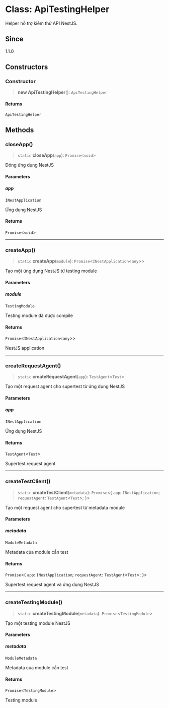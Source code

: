 # Class: ApiTestingHelper

Helper hỗ trợ kiểm thử API NestJS.

## Since

1.1.0

## Constructors

<a id="constructor"></a>

### Constructor

> **new ApiTestingHelper**(): `ApiTestingHelper`

#### Returns

`ApiTestingHelper`

## Methods

<a id="closeapp"></a>

### closeApp()

> `static` **closeApp**(`app`): `Promise`\<`void`\>

Đóng ứng dụng NestJS

#### Parameters

##### app

`INestApplication`

Ứng dụng NestJS

#### Returns

`Promise`\<`void`\>

***

<a id="createapp"></a>

### createApp()

> `static` **createApp**(`module`): `Promise`\<`INestApplication`\<`any`\>\>

Tạo một ứng dụng NestJS từ testing module

#### Parameters

##### module

`TestingModule`

Testing module đã được compile

#### Returns

`Promise`\<`INestApplication`\<`any`\>\>

NestJS application

***

<a id="createrequestagent"></a>

### createRequestAgent()

> `static` **createRequestAgent**(`app`): `TestAgent`\<`Test`\>

Tạo một request agent cho supertest từ ứng dụng NestJS

#### Parameters

##### app

`INestApplication`

Ứng dụng NestJS

#### Returns

`TestAgent`\<`Test`\>

Supertest request agent

***

<a id="createtestclient"></a>

### createTestClient()

> `static` **createTestClient**(`metadata`): `Promise`\<\{ `app`: `INestApplication`; `requestAgent`: `TestAgent`\<`Test`\>; \}\>

Tạo một request agent cho supertest từ metadata module

#### Parameters

##### metadata

`ModuleMetadata`

Metadata của module cần test

#### Returns

`Promise`\<\{ `app`: `INestApplication`; `requestAgent`: `TestAgent`\<`Test`\>; \}\>

Supertest request agent và ứng dụng NestJS

***

<a id="createtestingmodule"></a>

### createTestingModule()

> `static` **createTestingModule**(`metadata`): `Promise`\<`TestingModule`\>

Tạo một testing module NestJS

#### Parameters

##### metadata

`ModuleMetadata`

Metadata của module cần test

#### Returns

`Promise`\<`TestingModule`\>

Testing module
